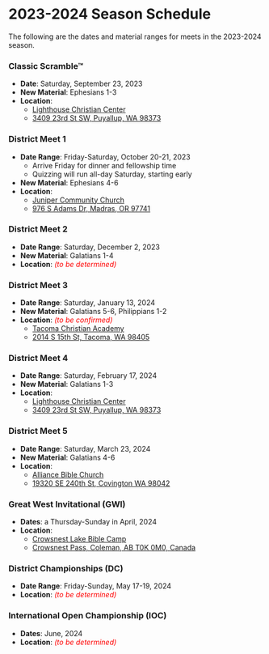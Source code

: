 # 2023-2024 Season Schedule

The following are the dates and material ranges for meets in the 2023-2024 season.

### Classic Scramble™

- **Date**: Saturday, September 23, 2023
- **New Material**: Ephesians 1-3
- **Location**:
    - [Lighthouse Christian Center](http://www.lighthousehome.org)
    - [3409 23rd St SW, Puyallup, WA 98373](https://www.google.com/maps/dir//Lighthouse+Christian+Center,+3409+23rd+St+SW,+Puyallup,+WA+98373)

### District Meet 1

- **Date Range**: Friday-Saturday, October 20-21, 2023
    - Arrive Friday for dinner and fellowship time
    - Quizzing will run all-day Saturday, starting early
- **New Material**: Ephesians 4-6
- **Location**:
    - [Juniper Community Church](https://www.junipercc.com)
    - [976 S Adams Dr, Madras, OR 97741](https://www.google.com/maps/dir//976+S+Adams+Dr,+Madras,+OR+97741)

### District Meet 2

- **Date Range**: Saturday, December 2, 2023
- **New Material**: Galatians 1-4
- **Location**: <span style="color: red">*(to be determined)*</span>

### District Meet 3

- **Date Range**: Saturday, January 13, 2024
- **New Material**: Galatians 5-6, Philippians 1-2
- **Location**: <span style="color: red">*(to be confirmed)*</span>
    - [Tacoma Christian Academy](https://tcak12.com)
    - [2014 S 15th St, Tacoma, WA 98405](https://www.google.com/maps/dir//2014+S+15th+St,+Tacoma,+WA+98405)

### District Meet 4

- **Date Range**: Saturday, February 17, 2024
- **New Material**: Galatians 1-3
- **Location**:
    - [Lighthouse Christian Center](http://www.lighthousehome.org)
    - [3409 23rd St SW, Puyallup, WA 98373](https://www.google.com/maps/dir//Lighthouse+Christian+Center,+3409+23rd+St+SW,+Puyallup,+WA+98373)

### District Meet 5

- **Date Range**: Saturday, March 23, 2024
- **New Material**: Galatians 4-6
- **Location**:
    - [Alliance Bible Church](https://abctahoma.org)
    - [19320 SE 240th St, Covington WA 98042](https://www.google.com/maps/dir//Alliance+Bible+Church,+19320+SE+240th+St,+Covington+WA+98042)

### Great West Invitational (GWI)

- **Dates**: a Thursday-Sunday in April, 2024
- **Location**:
    - [Crowsnest Lake Bible Camp](https://www.crowcamp.ca/)
    - [Crowsnest Pass, Coleman, AB T0K 0M0, Canada](https://www.google.com/maps/dir//Crowsnest+Lake+Bible+Camp/@49.6255545,-114.661002,17z)

### District Championships (DC)

- **Date Range**: Friday-Sunday, May 17-19, 2024
- **Location**: <span style="color: red">*(to be determined)*</span>

### International Open Championship (IOC)

- **Dates**: June, 2024
- **Location**: <span style="color: red">*(to be determined)*</span>
